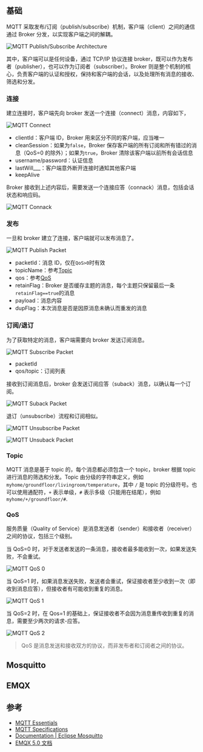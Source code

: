 ## 基础

MQTT 采取发布/订阅（publish/subscribe）机制，客户端（client）之间的通信通过 Broker 分发，以实现客户端之间的解耦。

![MQTT Publish/Subscribe Architecture](img/mqtt-publish-subscribe.png)

其中，客户端可以是任何设备，通过 TCP/IP 协议连接 broker，既可以作为发布者（publisher），也可以作为订阅者（subscriber）。Broker 则是整个机制的核心，负责客户端的认证和授权，保持和客户端的会话，以及处理所有消息的接收、筛选和分发。

### 连接

建立连接时，客户端先向 broker 发送一个连接（connect）消息，内容如下，

![MQTT Connect](img/mqtt-connect.png)

- clientId：客户端 ID，Broker 用来区分不同的客户端，应当唯一
- cleanSession：如果为`false`，Broker 保存客户端的所有订阅和所有错过的消息（QoS=0 的除外）；如果为`true`，Broker 清除该客户端以前所有会话信息
- username/password：认证信息
- lastWill\_\_\_：客户端意外断开连接时通知其他客户端
- keepAlive

Broker 接收到上述内容后，需要发送一个连接应答（connack）消息，包括会话状态和响应码。

![MQTT Connack](img/mqtt-connack.png)

### 发布

一旦和 broker 建立了连接，客户端就可以发布消息了。

![MQTT Publish Packet](img/mqtt-publish.png)

- packetId：消息 ID，仅在`QoS>0`时有效
- topicName：参考[Topic](#topic)
- qos：参考[QoS](#qos)
- retainFlag：Broker 是否缓存主题的消息，每个主题只保留最后一条`retainFlag==true`的消息
- payload：消息内容
- dupFlag：本次消息是否是因原消息未确认而重发的消息

### 订阅/退订

为了获取特定的消息，客户端需要向 broker 发送订阅消息。

![MQTT Subscribe Packet](img/mqtt-subscribe.png)

- packetId
- qos/topic：订阅列表

接收到订阅消息后，broker 会发送订阅应答（suback）消息，以确认每一个订阅。

![MQTT Suback Packet](img/mqtt-suback.png)

退订（unsubscribe）流程和订阅相似。

![MQTT Unsubscribe Packet](img/mqtt-unsubscribe.png)

![MQTT Unsuback Packet](img/mqtt-unsuback.png)

### Topic

MQTT 消息是基于 topic 的，每个消息都必须包含一个 topic，broker 根据 topic 进行消息的筛选和分发。Topic 由分级的字符串定义，例如 `myhome/groundfloor/livingroom/temperature`，其中 `/` 是 topic 的分级符号。也可以使用通配符，`+` 表示单级，`#` 表示多级（只能用在结尾），例如 `myhome/+/groundfloor/#`.

### QoS

服务质量（Quality of Service）是消息发送者（sender）和接收者（receiver）之间的协议，包括三个级别。

当 QoS=0 时，对于发送者发送的一条消息，接收者最多能收到一次，如果发送失败，不会重试。

![MQTT QoS 0](img/mqtt-qos-0.png)

当 QoS=1 时，如果消息发送失败，发送者会重试，保证接收者至少收到一次（即收到消息应答），但接收者有可能收到重复的消息。

![MQTT QoS 1](img/mqtt-qos-1.png)

当 QoS=2 时，在 Qos=1 的基础上，保证接收者不会因为消息重传收到重复的消息，需要至少两次的请求-应答。

![MQTT QoS 2](img/mqtt-qos-2.png)

> QoS 是消息发送和接收双方的协议，而非发布者和订阅者之间的协议。

## Mosquitto

## EMQX

## 参考

- [MQTT Essentials](https://www.hivemq.com/mqtt-essentials/)
- [MQTT Specifications](https://mqtt.org/mqtt-specification/)
- [Documentation | Eclipse Mosquitto](https://mosquitto.org/documentation/)
- [EMQX 5.0 文档](https://www.emqx.io/docs/zh/v5.0/getting-started/getting-started.html)
